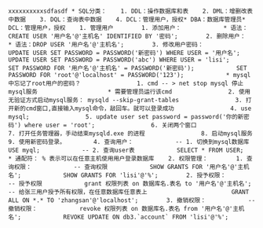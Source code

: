 	xxxxxxxxxxsdfasdf * SQL分类：    1. DDL：操作数据库和表    2. DML：增删改表中数据    3. DQL：查询表中数据    4. DCL：管理用户，授权* DBA：数据库管理员​* DCL：管理用户，授权    1. 管理用户        1. 添加用户：            * 语法：CREATE USER '用户名'@'主机名' IDENTIFIED BY '密码';        2. 删除用户：            * 语法：DROP USER '用户名'@'主机名';        3. 修改用户密码：                        UPDATE USER SET PASSWORD = PASSWORD('新密码') WHERE USER = '用户名';            UPDATE USER SET PASSWORD = PASSWORD('abc') WHERE USER = 'lisi';                        SET PASSWORD FOR '用户名'@'主机名' = PASSWORD('新密码');            SET PASSWORD FOR 'root'@'localhost' = PASSWORD('123');​            * mysql中忘记了root用户的密码？                1. cmd -- > net stop mysql 停止mysql服务                    * 需要管理员运行该cmd​                2. 使用无验证方式启动mysql服务： mysqld --skip-grant-tables                3. 打开新的cmd窗口,直接输入mysql命令，敲回车。就可以登录成功                4. use mysql;                5. update user set password = password('你的新密码') where user = 'root';                6. 关闭两个窗口                7. 打开任务管理器，手动结束mysqld.exe 的进程                8. 启动mysql服务                9. 使用新密码登录。        4. 查询用户：            -- 1. 切换到mysql数据库            USE myql;            -- 2. 查询user表            SELECT * FROM USER;                        * 通配符： % 表示可以在任意主机使用用户登录数据库​    2. 权限管理：        1. 查询权限：            -- 查询权限            SHOW GRANTS FOR '用户名'@'主机名';            SHOW GRANTS FOR 'lisi'@'%';​        2. 授予权限：            -- 授予权限            grant 权限列表 on 数据库名.表名 to '用户名'@'主机名';            -- 给张三用户授予所有权限，在任意数据库任意表上                        GRANT ALL ON *.* TO 'zhangsan'@'localhost';        3. 撤销权限：            -- 撤销权限：            revoke 权限列表 on 数据库名.表名 from '用户名'@'主机名';            REVOKE UPDATE ON db3.`account` FROM 'lisi'@'%';



